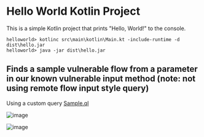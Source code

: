 # Hello World Kotlin Project

This is a simple Kotlin project that prints "Hello, World!" to the console.


```
helloworld> kotlinc src\main\kotlin\Main.kt -include-runtime -d dist\hello.jar
helloworld> java -jar dist\hello.jar
```

## Finds a sample vulnerable flow from a parameter in our known vulnerable input method  (note: not using remote flow input style query)

Using a custom query [Sample.ql](./.github/codeql/queries/Sample.ql)

![image](https://github.com/user-attachments/assets/9d8ccec9-a5fa-4d76-b552-951eb9536eb0)

![image](https://github.com/user-attachments/assets/3c59d3f9-d6d6-4528-971c-776213f21541)
